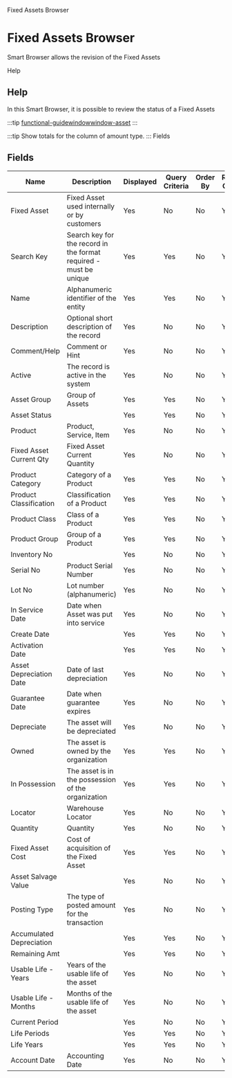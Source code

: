 
Fixed Assets Browser
# Fixed Assets Browser


Smart Browser allows the revision of the Fixed Assets

Help
## Help

In this Smart Browser, it is possible to review the status of a Fixed Assets

:::tip
[functional-guidewindowwindow-asset](functional-guidewindowwindow-asset.md)
:::

:::tip
Show totals for the column  of amount type.
:::
Fields
## Fields




Name                     | Description                                                       | Displayed | Query Criteria | Order By | Read Only | Mandatory
------------------------ | ----------------------------------------------------------------- | --------- | -------------- | -------- | --------- | ---------
Fixed Asset              | Fixed Asset used internally or by customers                       | Yes       | No             | No       | Yes       | No       
Search Key               | Search key for the record in the format required - must be unique | Yes       | Yes            | No       | Yes       | No       
Name                     | Alphanumeric identifier of the entity                             | Yes       | Yes            | No       | Yes       | No       
Description              | Optional short description of the record                          | Yes       | No             | No       | Yes       | No       
Comment/Help             | Comment or Hint                                                   | Yes       | No             | No       | Yes       | No       
Active                   | The record is active in the system                                | Yes       | No             | No       | Yes       | No       
Asset Group              | Group of Assets                                                   | Yes       | Yes            | No       | Yes       | No       
Asset Status             |                                                                   | Yes       | Yes            | No       | Yes       | No       
Product                  | Product, Service, Item                                            | Yes       | No             | No       | Yes       | No       
Fixed Asset Current Qty  | Fixed Asset Current Quantity                                      | Yes       | No             | No       | Yes       | No       
Product Category         | Category of a Product                                             | Yes       | Yes            | No       | Yes       | No       
Product Classification   | Classification of a Product                                       | Yes       | Yes            | No       | Yes       | No       
Product Class            | Class of a Product                                                | Yes       | Yes            | No       | Yes       | No       
Product Group            | Group of a Product                                                | Yes       | Yes            | No       | Yes       | No       
Inventory No             |                                                                   | Yes       | No             | No       | Yes       | No       
Serial No                | Product Serial Number                                             | Yes       | No             | No       | Yes       | No       
Lot No                   | Lot number (alphanumeric)                                         | Yes       | No             | No       | Yes       | No       
In Service Date          | Date when Asset was put into service                              | Yes       | No             | No       | Yes       | No       
Create Date              |                                                                   | Yes       | Yes            | No       | Yes       | No       
Activation Date          |                                                                   | Yes       | Yes            | No       | Yes       | No       
Asset Depreciation Date  | Date of last depreciation                                         | Yes       | No             | No       | Yes       | No       
Guarantee Date           | Date when guarantee expires                                       | Yes       | No             | No       | Yes       | No       
Depreciate               | The asset will be depreciated                                     | Yes       | No             | No       | Yes       | No       
Owned                    | The asset is owned by the organization                            | Yes       | Yes            | No       | Yes       | No       
In Possession            | The asset is in the possession of the organization                | Yes       | Yes            | No       | Yes       | No       
Locator                  | Warehouse Locator                                                 | Yes       | No             | No       | Yes       | No       
Quantity                 | Quantity                                                          | Yes       | No             | No       | Yes       | No       
Fixed Asset Cost         | Cost of acquisition of the Fixed Asset                            | Yes       | Yes            | No       | Yes       | No       
Asset Salvage Value      |                                                                   | Yes       | No             | No       | Yes       | No       
Posting Type             | The type of posted amount for the transaction                     | Yes       | No             | No       | Yes       | No       
Accumulated Depreciation |                                                                   | Yes       | Yes            | No       | Yes       | No       
Remaining Amt            |                                                                   | Yes       | Yes            | No       | Yes       | No       
Usable Life - Years      | Years of the usable life of the asset                             | Yes       | No             | No       | Yes       | No       
Usable Life - Months     | Months of the usable life of the asset                            | Yes       | No             | No       | Yes       | No       
Current Period           |                                                                   | Yes       | No             | No       | Yes       | No       
Life Periods             |                                                                   | Yes       | Yes            | No       | Yes       | No       
Life Years               |                                                                   | Yes       | Yes            | No       | Yes       | No       
Account Date             | Accounting Date                                                   | Yes       | No             | No       | Yes       | No       
